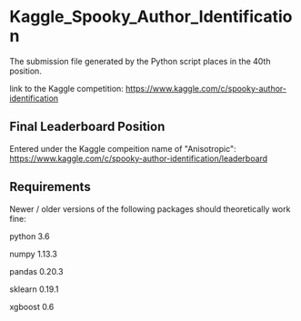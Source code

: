 # Kaggle_Spooky_Author_Identification

The submission file generated by the Python script places in the 40th position.

link to the Kaggle competition: https://www.kaggle.com/c/spooky-author-identification

## Final Leaderboard Position

Entered under the Kaggle compeition name of "Anisotropic": https://www.kaggle.com/c/spooky-author-identification/leaderboard


## Requirements

Newer / older versions of the following packages should theoretically work fine:

python 3.6

numpy 1.13.3

pandas 0.20.3

sklearn 0.19.1

xgboost 0.6